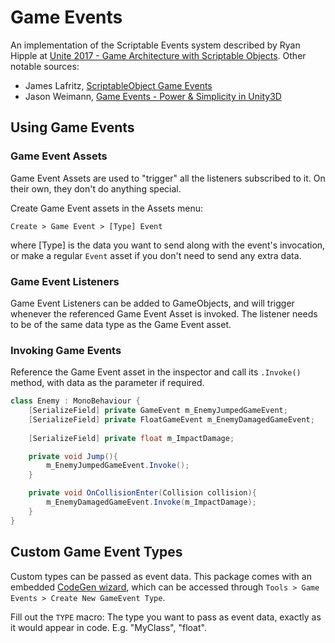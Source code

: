 ﻿# Game Events

An implementation of the Scriptable Events system described by Ryan Hipple at [Unite 2017 - Game Architecture with Scriptable Objects](https://www.youtube.com/watch?v=raQ3iHhE_Kk).
Other notable sources:
- James Lafritz, [ScriptableObject Game Events](https://blog.devgenius.io/scriptableobject-game-events-1f3401bbde72)
- Jason Weimann, [Game Events - Power & Simplicity in Unity3D](https://www.youtube.com/watch?v=lgA8KirhLEU)

## Using Game Events
### Game Event Assets
Game Event Assets are used to "trigger" all the listeners subscribed to it. On their own, they don't do anything special.

Create Game Event assets in the Assets menu:
```
Create > Game Event > [Type] Event
```
where [Type] is the data you want to send along with the event's invocation, 
or make a regular `Event` asset if you don't need to send any extra data.

### Game Event Listeners
Game Event Listeners can be added to GameObjects, and will trigger whenever the referenced Game Event Asset is invoked.
The listener needs to be of the same data type as the Game Event asset.

### Invoking Game Events
Reference the Game Event asset in the inspector and call its `.Invoke()` method, with data as the parameter if required.

```csharp
class Enemy : MonoBehaviour {
    [SerializeField] private GameEvent m_EnemyJumpedGameEvent;          // Invoked without data
    [SerializeField] private FloatGameEvent m_EnemyDamagedGameEvent;    // Invoked with float data
    
    [SerializeField] private float m_ImpactDamage;

    private void Jump(){
        m_EnemyJumpedGameEvent.Invoke();
    }

    private void OnCollisionEnter(Collision collision){
        m_EnemyDamagedGameEvent.Invoke(m_ImpactDamage);
    }
}
```

## Custom Game Event Types

Custom types can be passed as event data.
This package comes with an embedded [CodeGen wizard](https://github.com/bazzas-personal-stuff/codegen), which can be accessed through `Tools > Game Events > Create New GameEvent Type`.

Fill out the `TYPE` macro: The type you want to pass as event data, exactly as it would appear in code. E.g. "MyClass", "float".